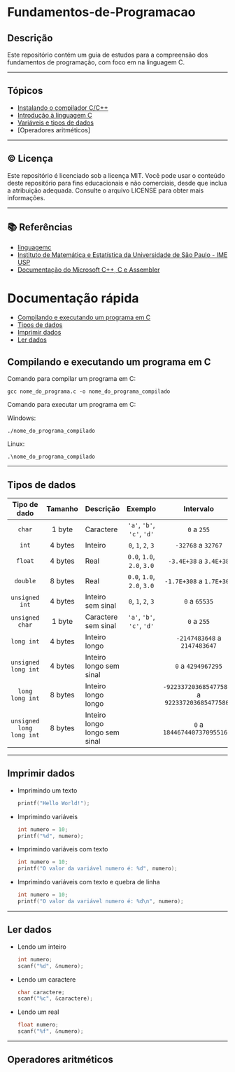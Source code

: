 # Fundamentos-de-Programacao

## Descrição

Este repositório contém um guia de estudos para a compreensão dos fundamentos de programação, com foco em na linguagem C.

---

## Tópicos

- [Instalando o compilador C/C++](https://github.com/ComGuide/Fundamentos-de-Programacao/tree/main/00_instalando)
- [Introdução à linguagem C](https://github.com/ComGuide/Fundamentos-de-Programacao/tree/main/01_introducao)
- [Variáveis e tipos de dados](https://github.com/ComGuide/Fundamentos-de-Programacao/tree/main/02_variaveis_e_tipos_de_dados)
- [Operadores aritméticos]
---

## ©️ Licença

Este repositório é licenciado sob a licença MIT. Você pode usar o conteúdo deste repositório para fins educacionais e não comerciais, desde que inclua a atribuição adequada. Consulte o arquivo LICENSE para obter mais informações.

---

## 📚 Referências
- [linguagemc](http://linguagemc.com.br/)
- [Instituto de Matemática e Estatística da Universidade de São Paulo - IME USP](https://www.ime.usp.br/~hitoshi/introducao/)
- [Documentação do Microsoft C++, C e Assembler](https://learn.microsoft.com/pt-br/cpp/c-language/?view=msvc-170)

# Documentação rápida

- [Compilando e executando um programa em C](#compilando-e-executando-um-programa-em-c)
- [Tipos de dados](#tipos-de-dados)
- [Imprimir dados](#imprimir-dados)
- [Ler dados](#ler-dados)

## Compilando e executando um programa em C

Comando para compilar um programa em C:

```shell
gcc nome_do_programa.c -o nome_do_programa_compilado
```

Comando para executar um programa em C:

Windows:
```shell
./nome_do_programa_compilado
```

Linux:
```shell
.\nome_do_programa_compilado
```

---

## Tipos de dados 

| Tipo de dado | Tamanho | Descrição | Exemplo | Intervalo | Formatação |
| :---: | :---: | :--- | :---: | :---: | :---: |
| `char` | 1 byte | Caractere | `'a'`, `'b'`, `'c'`, `'d'` | `0` a `255` | `%c` |
| `int` | 4 bytes | Inteiro | `0`, `1`, `2`, `3` | `-32768` a `32767`| `%d` |
| `float` | 4 bytes | Real | `0.0`, `1.0`, `2.0`, `3.0` | `-3.4E+38` a `3.4E+38` | `%f` |
| `double` | 8 bytes | Real | `0.0`, `1.0`, `2.0`, `3.0` | `-1.7E+308` a `1.7E+308` | `%lf` |
| `unsigned int` | 4 bytes | Inteiro sem sinal | `0`, `1`, `2`, `3` | `0` a `65535` | `%u` |
| `unsigned char` | 1 byte | Caractere sem sinal | `'a'`, `'b'`, `'c'`, `'d'` | `0` a `255` | `%c` |
| `long int` | 4 bytes | Inteiro longo | | `-2147483648` a `2147483647` | `%ld` |
| `unsigned long int` | 4 bytes | Inteiro longo sem sinal |  | `0` a `4294967295` | `%lu` |
| `long long int` | 8 bytes | Inteiro longo longo | | `-9223372036854775808` a `9223372036854775807` | `%lld` |
| `unsigned long long int` | 8 bytes | Inteiro longo longo sem sinal | | `0` a `18446744073709551615` | `%llu` |

---

## Imprimir dados
    
- Imprimindo um texto
    ```c
    printf("Hello World!");
    ```

- Imprimindo variáveis
    ```c
    int numero = 10;
    printf("%d", numero);
    ```

- Imprimindo variáveis com texto
    ```c
    int numero = 10;
    printf("O valor da variável numero é: %d", numero);
    ```

- Imprimindo variáveis com texto e quebra de linha
    ```c
    int numero = 10;
    printf("O valor da variável numero é: %d\n", numero);
    ```
---

## Ler dados

- Lendo um inteiro
    ```c
    int numero;
    scanf("%d", &numero);
    ```
- Lendo um caractere
    ```c
    char caractere;
    scanf("%c", &caractere);
    ```
- Lendo um real
    ```c
    float numero;
    scanf("%f", &numero);
    ```

---

## Operadores aritméticos


